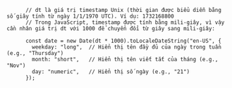           // dt là giá trị timestamp Unix (thời gian được biểu diễn bằng số giây tính từ ngày 1/1/1970 UTC). Ví dụ: 1732168800
          // Trong JavaScript, timestamp được tính bằng mili-giây, vì vậy cần nhân giá trị dt với 1000 để chuyển đổi từ giây sang mili-giây:

          const date = new Date(dt * 1000).toLocaleDateString("en-US", {
            weekday: "long",  // Hiển thị tên đầy đủ của ngày trong tuần (e.g., "Thursday")
            month: "short",   // Hiển thị tên viết tắt của tháng (e.g., "Nov")
            day: "numeric",   // Hiển thị số ngày (e.g., "21")
          });
